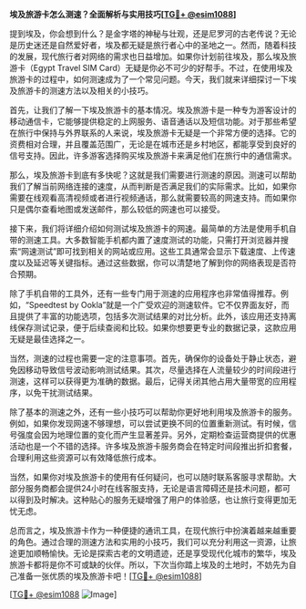 **埃及旅游卡怎么测速？全面解析与实用技巧[[TG💪+ @esim1088](https://t.me/s/esim1088)]**

提到埃及，你会想到什么？是金字塔的神秘与壮观，还是尼罗河的古老传说？无论是历史迷还是自然爱好者，埃及都无疑是旅行者心中的圣地之一。然而，随着科技的发展，现代旅行者对网络的需求也日益增加。如果你计划前往埃及，那么埃及旅游卡（Egypt Travel SIM Card）无疑是你必不可少的好帮手。不过，在使用埃及旅游卡的过程中，如何测速成为了一个常见问题。今天，我们就来详细探讨一下埃及旅游卡的测速方法以及相关的小技巧。

首先，让我们了解一下埃及旅游卡的基本情况。埃及旅游卡是一种专为游客设计的移动通信卡，它能够提供稳定的上网服务、语音通话以及短信功能。对于那些希望在旅行中保持与外界联系的人来说，埃及旅游卡无疑是一个非常方便的选择。它的资费相对合理，并且覆盖范围广，无论是在城市还是乡村地区，都能享受到良好的信号支持。因此，许多游客选择购买埃及旅游卡来满足他们在旅行中的通信需求。

那么，埃及旅游卡到底有多快呢？这就是我们需要进行测速的原因。测速可以帮助我们了解当前网络连接的速度，从而判断是否满足我们的实际需求。比如，如果你需要在线观看高清视频或者进行视频通话，那么就需要较高的网速支持。而如果你只是偶尔查看地图或发送邮件，那么较低的网速也可以接受。

接下来，我们将详细介绍如何测试埃及旅游卡的网速。最简单的方法是使用手机自带的测速工具。大多数智能手机都内置了速度测试的功能，只需打开浏览器并搜索“网速测试”即可找到相关的网站或应用。这些工具通常会显示下载速度、上传速度以及延迟等关键指标。通过这些数据，你可以清楚地了解到你的网络表现是否符合预期。

除了手机自带的工具外，还有一些专门用于测速的应用程序也非常值得推荐。例如，“Speedtest by Ookla”就是一个广受欢迎的测速软件。它不仅界面友好，而且提供了丰富的功能选项，包括多次测试结果的对比分析。此外，该应用还支持离线保存测试记录，便于后续查阅和比较。如果你想要更专业的数据记录，这款应用无疑是最佳选择之一。

当然，测速的过程也需要一定的注意事项。首先，确保你的设备处于静止状态，避免因移动导致信号波动影响测试结果。其次，尽量选择在人流量较少的时间段进行测速，这样可以获得更为准确的数据。最后，记得关闭其他占用大量带宽的应用程序，以免干扰测试结果。

除了基本的测速之外，还有一些小技巧可以帮助你更好地利用埃及旅游卡的服务。例如，如果你发现网速不够理想，可以尝试更换不同的位置重新测试。有时候，信号强度会因为地理位置的变化而产生显著差异。另外，定期检查运营商提供的优惠活动也是一个不错的选择。许多埃及旅游卡服务商会在特定时间段推出折扣套餐，合理利用这些资源可以有效降低旅行成本。

当然，如果你对埃及旅游卡的使用有任何疑问，也可以随时联系客服寻求帮助。大部分服务商都会提供24小时在线客服支持，无论是语言障碍还是技术问题，都可以得到及时解决。这种贴心的服务无疑增强了用户的体验感，也让旅行变得更加无忧无虑。

总而言之，埃及旅游卡作为一种便捷的通讯工具，在现代旅行中扮演着越来越重要的角色。通过合理的测速方法和实用的小技巧，我们可以充分利用这一资源，让旅途更加顺畅愉快。无论是探索古老的文明遗迹，还是享受现代化城市的繁华，埃及旅游卡都将是你不可或缺的伙伴。所以，下次当你踏上埃及的土地时，不妨先为自己准备一张优质的埃及旅游卡吧！[[TG💪+ @esim1088](https://t.me/s/esim1088)]

[[TG💪+ @esim1088](https://t.me/s/esim1088) ![Image](https://i.postimg.cc/4NQfJmqS/Snipaste-2025-05-13-00-14-12.png)]